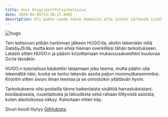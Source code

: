 ```yaml
---
title: Uusi blogi/portfolio/kotisivu
date: 2020-04-05T13:36:17.846Z
description: Oli pakko saada tänne domainin alle jotain järkevää sisältöä.
---
```

![hugo](/img/index.png)

Tein kotisivuni pitkän harkinnan jälkeen HUGO:lla, aloitin tekemään niitä GatsbyJS:llä, mutta koin sen ehkä hieman overkilliksi tähän tarkoitukseen. Latasin sitten HUGO:n ja pääsin kirjoittamaan mukavuusalueelleni kuuluvaa Go:ta tässäkin. 

HUGO:n tutorialissa käskettiin lataamaan joku teema, mutta päätin olla tekemättä näin, koska se tuntui tekevän asoita paljon monimutkaisemmiksi. Kirjoitin sitten sivuni ilman teemaa ja se onnistuikin yllättävän hyvin. 

Tarkoituksena olisi postailla tänne kaikenlaista sisältöä harrastuksistani: koodauksesta, ruuanlaitosta ja taloudesta sekä rahaan liittyvistä asioista, kuten alaotsikossa näkyy. Katsotaan miten käy.

Sivun koodi löytyy [GitHubista](https://github.com/Katajisto/ktjst-blog).